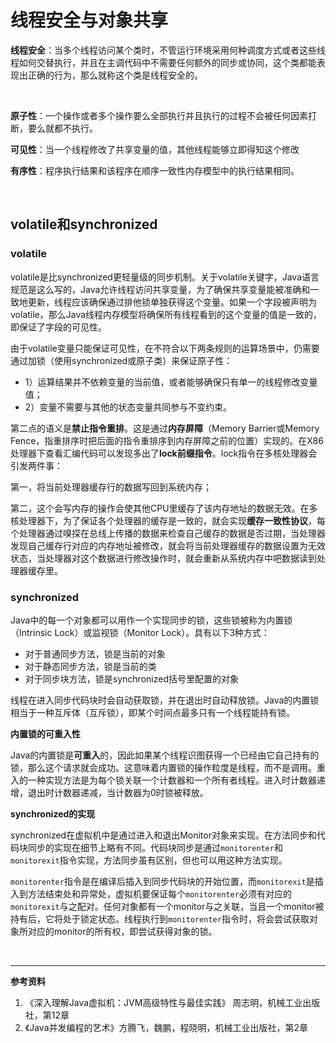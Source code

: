 # 线程安全与对象共享

**线程安全**：当多个线程访问某个类时，不管运行环境采用何种调度方式或者这些线程如何交替执行，并且在主调代码中不需要任何额外的同步或协同，这个类都能表现出正确的行为，那么就称这个类是线程安全的。

<br>

**原子性**：一个操作或者多个操作要么全部执行并且执行的过程不会被任何因素打断，要么就都不执行。

**可见性**：当一个线程修改了共享变量的值，其他线程能够立即得知这个修改

**有序性**：程序执行结果和该程序在顺序一致性内存模型中的执行结果相同。

<br>

## volatile和synchronized

### volatile

volatile是比synchronized更轻量级的同步机制。关于volatile关键字，Java语言规范是这么写的，Java允许线程访问共享变量，为了确保共享变量能被准确和一致地更新，线程应该确保通过排他锁单独获得这个变量。如果一个字段被声明为volatile，那么Java线程内存模型将确保所有线程看到的这个变量的值是一致的，即保证了字段的可见性。

由于volatile变量只能保证可见性，在不符合以下两条规则的运算场景中，仍需要通过加锁（使用synchronized或原子类）来保证原子性：

* 1）运算结果并不依赖变量的当前值，或者能够确保只有单一的线程修改变量值；
* 2）变量不需要与其他的状态变量共同参与不变约束。

第二点的语义是**禁止指令重排**。这是通过**内存屏障**（Memory Barrier或Memory Fence，指重排序时把后面的指令重排序到内存屏障之前的位置）实现的。在X86处理器下查看汇编代码可以发现多出了**lock前缀指令**。lock指令在多核处理器会引发两件事：

第一，将当前处理器缓存行的数据写回到系统内存；

第二，这个会写内存的操作会使其他CPU里缓存了该内存地址的数据无效。在多核处理器下，为了保证各个处理器的缓存是一致的，就会实现**缓存一致性协议**，每个处理器通过嗅探在总线上传播的数据来检查自己缓存的数据是否过期，当处理器发现自己缓存行对应的内存地址被修改，就会将当前处理器缓存的数据设置为无效状态，当处理器对这个数据进行修改操作时，就会重新从系统内存中吧数据读到处理器缓存里。

### synchronized

Java中的每一个对象都可以用作一个实现同步的锁，这些锁被称为内置锁（Intrinsic Lock）或监视锁（Monitor Lock）。具有以下3种方式：

* 对于普通同步方法，锁是当前的对象
* 对于静态同步方法，锁是当前的类
* 对于同步块方法，锁是synchronized括号里配置的对象

线程在进入同步代码块时会自动获取锁，并在退出时自动释放锁。Java的内置锁相当于一种互斥体（互斥锁），即某个时间点最多只有一个线程能持有锁。

**内置锁的可重入性**

Java的内置锁是**可重入**的，因此如果某个线程识图获得一个已经由它自己持有的锁，那么这个请求就会成功。这意味着内置锁的操作粒度是线程，而不是调用。重入的一种实现方法是为每个锁关联一个计数器和一个所有者线程。进入时计数器递增，退出时计数器递减，当计数器为0时锁被释放。

**synchronized的实现**

synchronized在虚拟机中是通过进入和退出Monitor对象来实现。在方法同步和代码块同步的实现在细节上略有不同。代码块同步是通过`monitorenter`和`monitorexit`指令实现，方法同步虽有区别，但也可以用这种方法实现。

`monitorenter`指令是在编译后插入到同步代码块的开始位置，而`monitorexit`是插入到方法结束处和异常处，虚拟机要保证每个`monitorenter`必须有对应的`monitorexit`与之配对。任何对象都有一个monitor与之关联，当且一个monitor被持有后，它将处于锁定状态。线程执行到`monitorenter`指令时，将会尝试获取对象所对应的monitor的所有权，即尝试获得对象的锁。



<br>

---

**参考资料**

1. 《深入理解Java虚拟机：JVM高级特性与最佳实践》 周志明，机械工业出版社，第12章
2. 《Java并发编程的艺术》方腾飞，魏鹏，程晓明，机械工业出版社，第2章